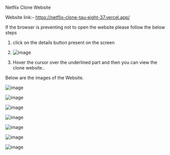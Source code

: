 Netflix Clone Website

Website link:- https://netflix-clone-tau-eight-37.vercel.app/

If the browser is preventing not to open the website
please follow the below steps

1. click on the details button present on the screen
2. ![image](https://github.com/KaifullaKazim/Netflix_Clone/assets/113112009/d5d515fd-5502-49d0-b51b-5b0b6104157f)

3. Hover the cursor over the underlined part and then you can view the clone website..

Below are the images of the Website.


![image](https://github.com/KaifullaKazim/Netflix_Clone/assets/113112009/fab2bd6f-7332-4dd7-b873-1563d80d16f7)

![image](https://github.com/KaifullaKazim/Netflix_Clone/assets/113112009/f6d356d9-5830-46dc-ba15-9821e7c51c3a)

![image](https://github.com/KaifullaKazim/Netflix_Clone/assets/113112009/355cff2a-170d-47f7-9898-4943bc1e6e4c)

![image](https://github.com/KaifullaKazim/Netflix_Clone/assets/113112009/7c351148-f9fe-49e2-a26d-dde34406006e)

![image](https://github.com/KaifullaKazim/Netflix_Clone/assets/113112009/c466ef10-b82f-493a-8260-26a56a8ad38e)

![image](https://github.com/KaifullaKazim/Netflix_Clone/assets/113112009/562b4c20-5943-4c18-a8b2-0a5ef77de132)

![image](https://github.com/KaifullaKazim/Netflix_Clone/assets/113112009/69b5118a-8c61-4e94-b183-9e97e412268f)







